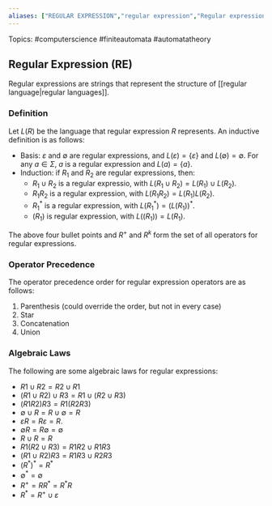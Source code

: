 ```yaml
---
aliases: ["REGULAR EXPRESSION","regular expression","Regular expression","Regular expressions","regular expressions", "REs", "RE"] 
---
```

Topics: #computerscience #finiteautomata #automatatheory 

## Regular Expression (RE)
Regular expressions are strings that represent the structure of [[regular language|regular languages]]. 

### Definition
Let $L(R)$ be the language that regular expression $R$ represents. An inductive definition is as follows:
- Basis: $\varepsilon$ and $\emptyset$ are regular expressions, and $L(\varepsilon) = \{\varepsilon\}$ and $L(\emptyset) = \emptyset$. For any $a \in \Sigma$, $a$ is a regular expression and $L(a) = \{a \}$.
- Induction: if $R_1$ and $R_2$ are regular expressions, then:
	- $R_1 \cup R_2$ is a regular expressio, with $L(R_1 \cup R_2) = L(R_1) \cup L(R_2)$.
	- $R_1R_2$ is a regular expression, with $L(R_1R_2) = L(R_1)L(R_2)$.
	- $R^{*}_1$ is a regular expression, with $L(R^{*}_1) = (L(R_1))^{*}$.
	- $(R_1)$ is  regular expression, with $L((R_1)) = L(R_1)$. 

The above four bullet points and $R^{+}$ and $R^{k}$ form the set of all operators for regular expressions. 

### Operator Precedence
The operator precedence order for regular expression operators are as follows: 
1. Parenthesis (could override the order, but not in every case)
2. Star
3. Concatenation
4. Union

### Algebraic Laws
The following are some algebraic laws for regular expressions:
- $R1\cup R2 =R2\cup R1$
- $(R1∪R2)∪R3 =R1∪(R2∪R3)$
- $(R1R2)R3 =R1(R2R3)$
- $\emptyset \cup R=R \cup \emptyset=R$
- $\varepsilon R=R \varepsilon=R$.
- $\emptyset R=R \emptyset= \emptyset$
- $R \cup R=R$
- $R1(R2 \cup R3)=R1R2 \cup R1R3$
- $(R1 \cup R2)R3 =R1R3 \cup R2R3$
- $(R^{*})^{*} =R^{*}$
- $\emptyset^{*} = \emptyset$
- $R^{+} =RR^{*} =R^{*}R$
- $R^{*}=R^{+} \cup \varepsilon$


